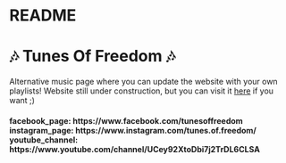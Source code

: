 # README

<h1>🎶 Tunes Of Freedom 🎶</h1>
<p>
  Alternative music page where you can update the website with your own playlists! Website still under construction, but you can visit it
  <a target="_blank" href="https://tunesoffreedom.herokuapp.com/">here</a> if you want ;)
</p>

<h4>
  facebook_page: https://www.facebook.com/tunesoffreedom</br>
  instagram_page: https://www.instagram.com/tunes.of.freedom/</br>
  youtube_channel: https://www.youtube.com/channel/UCey92XtoDbi7j2TrDL6CLSA</br>
</h4>
